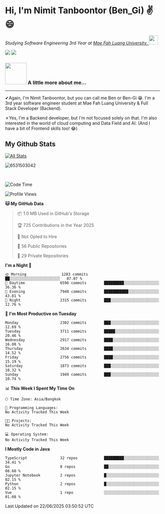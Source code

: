 # Hi, I'm Nimit Tanboontor (Ben_Gi) ✌😄
<p><em>Studying Software Engineering 3rd Year at <a href="https://en.mfu.ac.th/home.html"> Mae Fah Luang University.
</a><img src="https://media.giphy.com/media/WUlplcMpOCEmTGBtBW/giphy.gif" width="30"> </em></p>


[![](https://img.shields.io/badge/linkedin-%230077B5.svg?style=for-the-badge&logo=linkedin)]([https://www.linkedin.com/in/thanaphoom-babparn/](https://www.linkedin.com/in/nimit-tanbooutor-798139246/))
[![](https://img.shields.io/badge/Medium-12100E?style=for-the-badge&logo=medium&logoColor=white)](https://medium.com/@nimittanbooutor)

### <img src="https://media.giphy.com/media/VgCDAzcKvsR6OM0uWg/giphy.gif" width="70"> A little more about me...  

<hr> <!-- Horizontal line -->

&#10004;Again, I'm Nimit Tanboontor, but you can call me Ben or Ben-Gi 😁. I'm a 3rd year software engineer student at Mae Fah Luang University & Full Stack Developer (Backend).

&#10007;Yes, I'm a Backend developer, but I'm not focused solely on that. I'm also interested in the world of cloud computing and Data Field and AI. (And I have a bit of Frontend skills too! 😂)


## My Github Stats

[![All Stats](https://github-readme-stats.vercel.app/api?username=6531503042&show_icons=true&theme=algolia)](https://github.com/6531503042)

<p><img align="center" src="https://github-readme-streak-stats.herokuapp.com/?user=6531503042&" alt="6531503042" /></p>

<br />


<!--START_SECTION:waka-->
![Code Time](http://img.shields.io/badge/Code%20Time-525%20hrs%2038%20mins-blue)

![Profile Views](http://img.shields.io/badge/Profile%20Views-2-blue)

**🐱 My GitHub Data** 

> 📦 1.0 MB Used in GitHub's Storage 
 > 
> 🏆 725 Contributions in the Year 2025
 > 
> 🚫 Not Opted to Hire
 > 
> 📜 56 Public Repositories 
 > 
> 🔑 29 Private Repositories 
 > 
**I'm a Night 🦉** 

```text
🌞 Morning                1283 commits        ██░░░░░░░░░░░░░░░░░░░░░░░   07.07 % 
🌆 Daytime                6596 commits        █████████░░░░░░░░░░░░░░░░   36.36 % 
🌃 Evening                7948 commits        ███████████░░░░░░░░░░░░░░   43.81 % 
🌙 Night                  2315 commits        ███░░░░░░░░░░░░░░░░░░░░░░   12.76 % 
```
📅 **I'm Most Productive on Tuesday** 

```text
Monday                   2302 commits        ███░░░░░░░░░░░░░░░░░░░░░░   12.69 % 
Tuesday                  3711 commits        █████░░░░░░░░░░░░░░░░░░░░   20.46 % 
Wednesday                2917 commits        ████░░░░░░░░░░░░░░░░░░░░░   16.08 % 
Thursday                 2634 commits        ████░░░░░░░░░░░░░░░░░░░░░   14.52 % 
Friday                   2756 commits        ████░░░░░░░░░░░░░░░░░░░░░   15.19 % 
Saturday                 1873 commits        ███░░░░░░░░░░░░░░░░░░░░░░   10.32 % 
Sunday                   1949 commits        ███░░░░░░░░░░░░░░░░░░░░░░   10.74 % 
```


📊 **This Week I Spent My Time On** 

```text
🕑︎ Time Zone: Asia/Bangkok

💬 Programming Languages: 
No Activity Tracked This Week

🐱‍💻 Projects: 
No Activity Tracked This Week

💻 Operating System: 
No Activity Tracked This Week
```

**I Mostly Code in Java** 

```text
TypeScript               32 repos            █████████░░░░░░░░░░░░░░░░   34.41 % 
Go                       8 repos             ██░░░░░░░░░░░░░░░░░░░░░░░   08.60 % 
Jupyter Notebook         2 repos             █░░░░░░░░░░░░░░░░░░░░░░░░   02.15 % 
Python                   2 repos             █░░░░░░░░░░░░░░░░░░░░░░░░   02.15 % 
Vue                      1 repo              ░░░░░░░░░░░░░░░░░░░░░░░░░   01.08 % 
```




 Last Updated on 22/06/2025 03:50:52 UTC
<!--END_SECTION:waka-->
